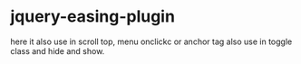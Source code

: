 # jquery-easing-plugin
here it also use in scroll top, menu onclickc or anchor tag also use in toggle class and hide and show. 
